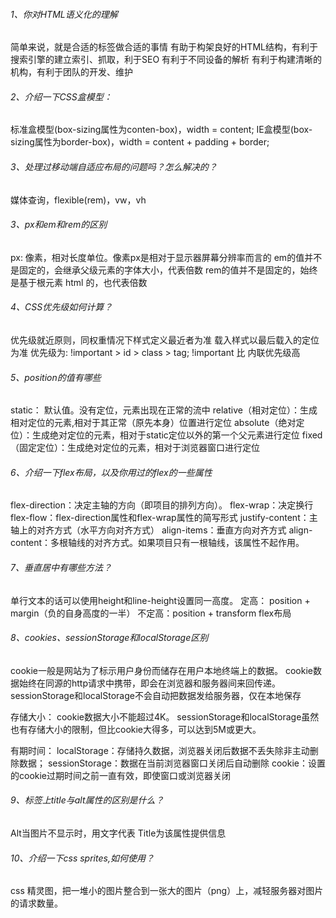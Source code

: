###### 1、你对HTML语义化的理解
简单来说，就是合适的标签做合适的事情
有助于构架良好的HTML结构，有利于搜索引擎的建立索引、抓取，利于SEO
有利于不同设备的解析
有利于构建清晰的机构，有利于团队的开发、维护

###### 2、介绍一下CSS盒模型：

标准盒模型(box-sizing属性为conten-box)，width = content;
IE盒模型(box-sizing属性为border-box)，width = content + padding + border;

###### 3、处理过移动端自适应布局的问题吗？怎么解决的？
媒体查询，flexible(rem)，vw，vh

###### 3、px和em和rem的区别
px: 像素，相对长度单位。像素px是相对于显示器屏幕分辨率而言的
em的值并不是固定的，会继承父级元素的字体大小，代表倍数
rem的值并不是固定的，始终是基于根元素 html 的，也代表倍数

###### 4、CSS优先级如何计算？
优先级就近原则，同权重情况下样式定义最近者为准
载入样式以最后载入的定位为准
优先级为: !important > id > class > tag; !important 比 内联优先级高

###### 5、position的值有哪些
static： 默认值。没有定位，元素出现在正常的流中
relative（相对定位）：生成相对定位的元素,相对于其正常（原先本身）位置进行定位
absolute（绝对定位）：生成绝对定位的元素，相对于static定位以外的第一个父元素进行定位
fixed（固定定位）：生成绝对定位的元素，相对于浏览器窗口进行定位

######  6、介绍一下flex布局，以及你用过的flex的一些属性
flex-direction：决定主轴的方向（即项目的排列方向）。
flex-wrap：决定换行
flex-flow：flex-direction属性和flex-wrap属性的简写形式
justify-content：主轴上的对齐方式（水平方向对齐方式）
align-items：垂直方向对齐方式
align-content：多根轴线的对齐方式。如果项目只有一根轴线，该属性不起作用。

###### 7、垂直居中有哪些方法？
单行文本的话可以使用height和line-height设置同一高度。
定高： position + margin（负的自身高度的一半） 
不定高：position + transform
flex布局

###### 8、cookies、sessionStorage和localStorage区别
cookie一般是网站为了标示用户身份而储存在用户本地终端上的数据。
cookie数据始终在同源的http请求中携带，即会在浏览器和服务器间来回传递。
sessionStorage和localStorage不会自动把数据发给服务器，仅在本地保存

存储大小：
cookie数据大小不能超过4K。
sessionStorage和localStorage虽然也有存储大小的限制，但比cookie大得多，可以达到5M或更大。

有期时间：
localStorage：存储持久数据，浏览器关闭后数据不丢失除非主动删除数据；
sessionStorage：数据在当前浏览器窗口关闭后自动删除
cookie：设置的cookie过期时间之前一直有效，即使窗口或浏览器关闭

###### 9、标签上title与alt属性的区别是什么？
Alt当图片不显示时，用文字代表
Title为该属性提供信息

###### 10、介绍一下css sprites,如何使用？
css 精灵图，把一堆小的图片整合到一张大的图片（png）上，减轻服务器对图片的请求数量。